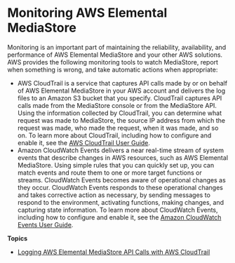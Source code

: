 # Monitoring AWS Elemental MediaStore<a name="monitoring"></a>

Monitoring is an important part of maintaining the reliability, availability, and performance of AWS Elemental MediaStore and your other AWS solutions\. AWS provides the following monitoring tools to watch MediaStore, report when something is wrong, and take automatic actions when appropriate:
+ AWS CloudTrail is a service that captures API calls made by or on behalf of AWS Elemental MediaStore in your AWS account and delivers the log files to an Amazon S3 bucket that you specify\. CloudTrail captures API calls made from the MediaStore console or from the MediaStore API\. Using the information collected by CloudTrail, you can determine what request was made to MediaStore, the source IP address from which the request was made, who made the request, when it was made, and so on\. To learn more about CloudTrail, including how to configure and enable it, see the [AWS CloudTrail User Guide](http://docs.aws.amazon.com/awscloudtrail/latest/userguide/)\. 
+ Amazon CloudWatch Events delivers a near real\-time stream of system events that describe changes in AWS resources, such as AWS Elemental MediaStore\. Using simple rules that you can quickly set up, you can match events and route them to one or more target functions or streams\. CloudWatch Events becomes aware of operational changes as they occur\. CloudWatch Events responds to these operational changes and takes corrective action as necessary, by sending messages to respond to the environment, activating functions, making changes, and capturing state information\. To learn more about CloudWatch Events, including how to configure and enable it, see the [Amazon CloudWatch Events User Guide](http://docs.aws.amazon.com/AmazonCloudWatch/latest/events/)\.

**Topics**
+ [Logging AWS Elemental MediaStore API Calls with AWS CloudTrail](logging-using-cloudtrail.md)